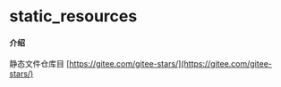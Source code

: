 # static_resources

#### 介绍
静态文件仓库目 [https://gitee.com/gitee-stars/](https://gitee.com/gitee-stars/)
